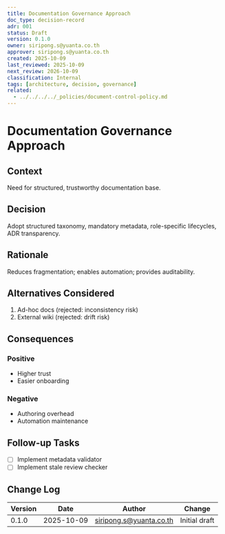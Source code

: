```yaml
---
title: Documentation Governance Approach
doc_type: decision-record
adr: 001
status: Draft
version: 0.1.0
owner: siripong.s@yuanta.co.th
approver: siripong.s@yuanta.co.th
created: 2025-10-09
last_reviewed: 2025-10-09
next_review: 2026-10-09
classification: Internal
tags: [architecture, decision, governance]
related:
  - ../../../../_policies/document-control-policy.md
---
```


# Documentation Governance Approach

## Context
Need for structured, trustworthy documentation base.

## Decision
Adopt structured taxonomy, mandatory metadata, role-specific lifecycles, ADR transparency.

## Rationale
Reduces fragmentation; enables automation; provides auditability.

## Alternatives Considered
1. Ad-hoc docs (rejected: inconsistency risk)
2. External wiki (rejected: drift risk)

## Consequences
### Positive
- Higher trust
- Easier onboarding
### Negative
- Authoring overhead
- Automation maintenance

## Follow-up Tasks
- [ ] Implement metadata validator
- [ ] Implement stale review checker

## Change Log
| Version | Date | Author | Change |
|---------|------|--------|--------|
| 0.1.0 | 2025-10-09 | siripong.s@yuanta.co.th | Initial draft |

